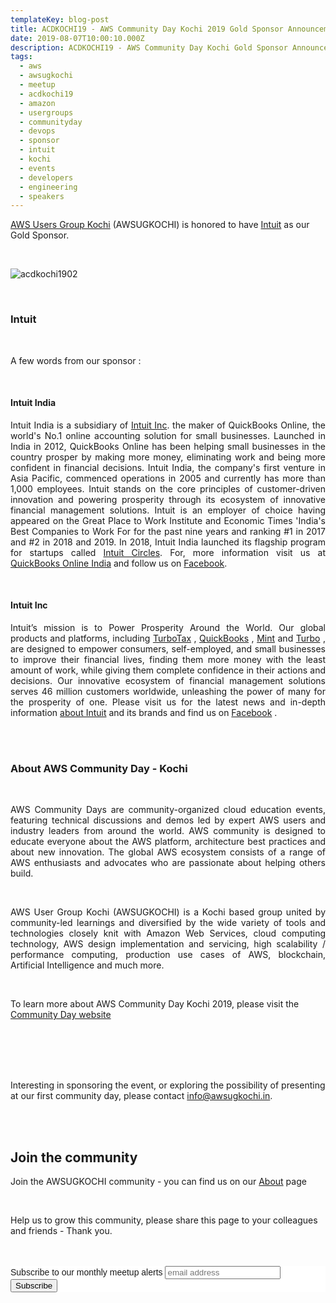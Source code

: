 ```yaml
---
templateKey: blog-post
title: ACDKOCHI19 - AWS Community Day Kochi 2019 Gold Sponsor Announcement - Intuit
date: 2019-08-07T10:00:10.000Z
description: ACDKOCHI19 - AWS Community Day Kochi Gold Sponsor Announcement - Intuit
tags:
  - aws
  - awsugkochi
  - meetup
  - acdkochi19
  - amazon
  - usergroups
  - communityday
  - devops
  - sponsor
  - intuit
  - kochi
  - events
  - developers
  - engineering
  - speakers
---
```


[AWS Users Group Kochi](https://awsugkochi.in) (AWSUGKOCHI) is honored to have [Intuit](https://www.intuit.com) as our Gold Sponsor.

<br>

![acdkochi1902](/img/awsugkochi-acdkochi19-sponsor-intuit.jpg)

<br> 

<h3> Intuit </h3>

<br> 

A few words from our sponsor :

<br>

<h4> Intuit India</h4>

<div style="text-align: justify">

Intuit India is a subsidiary of [Intuit Inc](https://www.intuit.com). the maker of QuickBooks Online, the world's No.1 online accounting solution for small businesses. Launched in India in 2012, QuickBooks Online has been helping small businesses in the country prosper by making more money, eliminating work and being more confident in financial decisions. Intuit India, the company's first venture in Asia Pacific, commenced operations in 2005 and currently has more than 1,000 employees. Intuit stands on the core principles of customer-driven innovation and powering prosperity through its ecosystem of innovative financial management solutions. Intuit is an employer of choice having appeared on the Great Place to Work Institute and Economic Times 'India's Best Companies to Work For for the past nine years and ranking #1 in 2017 and #2 in 2018 and 2019. In 2018, Intuit India launched its flagship program for startups called [Intuit Circles](https://www.intuitcircles.com). For, more information visit us at [QuickBooks Online India](https://quickbooks.intuit.com/in/) and follow us on [Facebook](https://www.facebook.com/IntuitIndia/).

<br> 

<h4> Intuit Inc</h4>
 
Intuit’s mission is to Power Prosperity Around the World. Our global products and platforms, including [TurboTax](https://turbotax.intuit.com) , [QuickBooks](https://quickbooks.intuit.com) , [Mint](https://www.mint.com) and [Turbo](https://turbo.intuit.com) , are designed to empower consumers, self-employed, and small businesses to improve their financial lives, finding them more money with the least amount of work, while giving them complete confidence in their actions and decisions. Our innovative ecosystem of financial management solutions serves 46 million customers worldwide, unleashing the power of many for the prosperity of one. Please visit us for the latest news and in-depth information [about Intuit](https://www.intuit.com) and its brands and find us on [Facebook](https://www.facebook.com/intuit/) .




<br> <br>
 
 <h3> About AWS Community Day - Kochi </h3>

<br>

AWS Community Days are community-organized cloud education events, featuring technical discussions and demos led by expert AWS users and industry leaders from around the world. AWS community is designed to educate everyone about the AWS platform, architecture best practices and about new innovation. The global AWS ecosystem consists of a range of AWS enthusiasts and advocates who are passionate about helping others build.

<br>

AWS User Group Kochi (AWSUGKOCHI) is a Kochi based group united by community-led learnings and diversified by the wide variety of tools and technologies closely knit with Amazon Web Services, cloud computing technology, AWS design implementation and servicing, high scalability / performance computing, production use cases of AWS, blockchain, Artificial Intelligence and much more.

<br>

</div>

To learn more about AWS Community Day Kochi 2019, please visit the [Community Day website](https://communityday.awsugkochi.in)


<br> <br> <br> <br> 


Interesting in sponsoring the event, or exploring the possibility of presenting at our first community day, please contact info@awsugkochi.in.



<br> <br>

## Join the community

Join the AWSUGKOCHI community - you can find us on our [About](https://awsugkochi.in/about) page

<br> 

Help us to grow this community, please share this page to your colleagues and friends - Thank you.

<br>
<br>

<!-- Begin Mailchimp Signup Form -->
<link href="//cdn-images.mailchimp.com/embedcode/slim-10_7.css" rel="stylesheet" type="text/css">
<style type="text/css">
	#mc_embed_signup{background:#fff; clear:left; font:14px Helvetica,Arial,sans-serif; }
	/* Add your own Mailchimp form style overrides in your site stylesheet or in this style block.
	   We recommend moving this block and the preceding CSS link to the HEAD of your HTML file. */
</style>
<div id="mc_embed_signup">
<form action="https://awsugkochi.us20.list-manage.com/subscribe/post?u=b4c4469413422365d2a2e5cf6&amp;id=d4837b9a16" method="post" id="mc-embedded-subscribe-form" name="mc-embedded-subscribe-form" class="validate" target="_blank" novalidate>
    <div id="mc_embed_signup_scroll">
	<label for="mce-EMAIL">Subscribe to our monthly meetup alerts</label>
	<input type="email" value="" name="EMAIL" class="email" id="mce-EMAIL" placeholder="email address" required>
    <!-- real people should not fill this in and expect good things - do not remove this or risk form bot signups-->
    <div style="position: absolute; left: -5000px;" aria-hidden="true"><input type="text" name="b_b4c4469413422365d2a2e5cf6_d4837b9a16" tabindex="-1" value=""></div>
    <div class="clear"><input type="submit" value="Subscribe" name="subscribe" id="mc-embedded-subscribe" class="button"></div>
    </div>
</form>
</div>

<!--End mc_embed_signup-->
